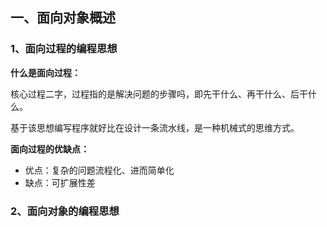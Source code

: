 ## 一、面向对象概述

### 1、面向过程的编程思想

**什么是面向过程：**

核心过程二字，过程指的是解决问题的步骤吗，即先干什么、再干什么、后干什么。

基于该思想编写程序就好比在设计一条流水线，是一种机械式的思维方式。

**面向过程的优缺点：**

- 优点：复杂的问题流程化、进而简单化
- 缺点：可扩展性差

### 2、面向对象的编程思想